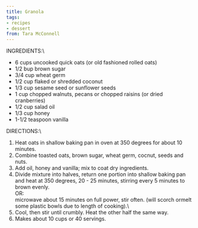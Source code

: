 ```yaml
---
title: Granola
tags:
- recipes
- dessert
from: Tara McConnell
---
```

INGREDIENTS:\

-   6 cups uncooked quick oats (or old fashioned rolled oats)
-   1/2 bup brown sugar
-   3/4 cup wheat germ
-   1/2 cup flaked or shredded coconut
-   1/3 cup sesame seed or sunflower seeds
-   1 cup chopped walnuts, pecans or chopped raisins (or dried cranberries)
-   1/2 cup salad oil
-   1/3 cup honey
-   1-1/2 teaspoon vanilla

DIRECTIONS:\

1.  Heat oats in shallow baking pan in oven at 350 degrees for about 10 minutes.
2.  Combine toasted oats, brown sugar, wheat germ, cocnut, seeds and nuts.
3.  Add oil, honey and vanilla; mix to coat dry ingredients.
4.  Divide mixture into halves, return one portion into shallow baking pan and heat at 350 degrees, 20 - 25 minutes, stirring every 5 minutes to brown evenly.\
    OR:\
    microwave about 15 minutes on full power, stir often. (will scorch ormelt some plastic bowls due to length of cooking).\
5.  Cool, then stir until crumbly. Heat the other half the same way.
6.  Makes about 10 cups or 40 servings.
